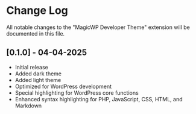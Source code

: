 # Change Log

All notable changes to the "MagicWP Developer Theme" extension will be documented in this file.

## [0.1.0] - 04-04-2025

- Initial release
- Added dark theme
- Added light theme
- Optimized for WordPress development
- Special highlighting for WordPress core functions
- Enhanced syntax highlighting for PHP, JavaScript, CSS, HTML, and Markdown